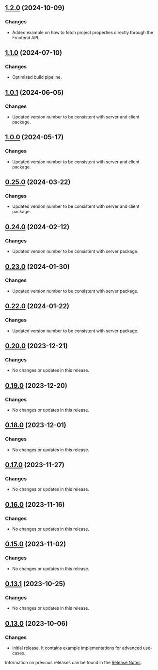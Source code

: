 ## [1.2.0](https://github.com/e-Spirit/fcecom-frontend-api-showcase/compare/v1.1.0...v1.2.0) (2024-10-09)

### Changes
* Added example on how to fetch project properties directly through the Frontend API.

## [1.1.0](https://github.com/e-Spirit/fcecom-frontend-api-showcase/compare/v1.0.1...v1.1.0) (2024-07-10)

### Changes
* Optimized build pipeline.

## [1.0.1](https://github.com/e-Spirit/fcecom-frontend-api-showcase/compare/v1.0.0...v1.0.1) (2024-06-05)

### Changes
* Updated version number to be consistent with server and client package.

## [1.0.0](https://github.com/e-Spirit/fcecom-frontend-api-showcase/compare/v0.25.0...v1.0.0) (2024-05-17)

### Changes
* Updated version number to be consistent with server and client package.

## [0.25.0](https://github.com/e-Spirit/fcecom-frontend-api-showcase/compare/v0.24.0...v0.25.0) (2024-03-22)

### Changes
* Updated version number to be consistent with server and client package.

## [0.24.0](https://github.com/e-Spirit/fcecom-frontend-api-showcase/compare/v0.23.0...v0.24.0) (2024-02-12)

### Changes
* Updated version number to be consistent with server package.

## [0.23.0](https://github.com/e-Spirit/fcecom-frontend-api-showcase/compare/v0.22.0...v0.23.0) (2024-01-30)

### Changes
* Updated version number to be consistent with server package.

## [0.22.0](https://github.com/e-Spirit/fcecom-frontend-api-showcase/compare/v0.20.0...v0.22.0) (2024-01-22)

### Changes
* Updated version number to be consistent with server package.

## [0.20.0](https://github.com/e-Spirit/fcecom-frontend-api-showcase/compare/v0.19.0...v0.20.0) (2023-12-21)

### Changes
* No changes or updates in this release.

## [0.19.0](https://github.com/e-Spirit/fcecom-frontend-api-showcase/compare/v0.18.0...v0.19.0) (2023-12-20)

### Changes
* No changes or updates in this release.

## [0.18.0](https://github.com/e-Spirit/fcecom-frontend-api-showcase/compare/v0.17.0...v0.18.0) (2023-12-01)

### Changes
* No changes or updates in this release.

## [0.17.0](https://github.com/e-Spirit/fcecom-frontend-api-showcase/compare/v0.16.0...v0.17.0) (2023-11-27)

### Changes
* No changes or updates in this release.

## [0.16.0](https://github.com/e-Spirit/fcecom-frontend-api-showcase/compare/v0.15.0...v0.16.0) (2023-11-16)

### Changes
* No changes or updates in this release.

## [0.15.0](https://github.com/e-Spirit/fcecom-frontend-api-showcase/compare/v0.13.1...v0.15.0) (2023-11-02)

### Changes
* No changes or updates in this release.

## [0.13.1](https://github.com/e-Spirit/fcecom-frontend-api-showcase/compare/v0.13.0...v0.13.1) (2023-10-25)

### Changes
* No changes or updates in this release.

## [0.13.0](https://github.com/e-Spirit/fcecom-frontend-api-showcase/compare/main...v0.13.0) (2023-10-06)

### Changes
* Initial release. It contains example implementations for advanced use-cases.

Information on previous releases can be found in the [Release Notes](https://docs.e-spirit.com/ecom/fsconnect-com/FirstSpirit_Connect_for_Commerce_Releasenotes_EN.html).
